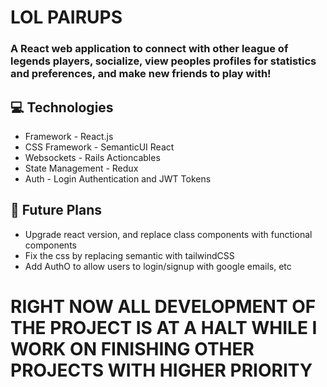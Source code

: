 # LOL PAIRUPS

### A React web application to connect with other league of legends players, socialize, view peoples profiles for statistics and preferences, and make new friends to play with!

## 💻 Technologies 
* Framework - React.js
* CSS Framework - SemanticUI React
* Websockets - Rails Actioncables
* State Management - Redux
* Auth - Login Authentication and JWT Tokens

## 🔭 Future Plans
* Upgrade react version, and replace class components with functional components
* Fix the css by replacing semantic with tailwindCSS
* Add AuthO to allow users to login/signup with google emails, etc

# RIGHT NOW ALL DEVELOPMENT OF THE PROJECT IS AT A HALT WHILE I WORK ON FINISHING OTHER PROJECTS WITH HIGHER PRIORITY
